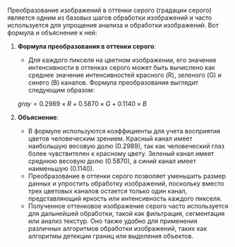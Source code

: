 Преобразование изображений в оттенки серого (градации серого) является одним из базовых шагов обработки изображений и часто используется для упрощения анализа и обработки изображений. Вот формула и объяснение к ней:

1. **Формула преобразования в оттенки серого**:
    
    - Для каждого пикселя на цветном изображении, его значение интенсивности в оттенках серого может быть вычислено как среднее значение интенсивностей красного (R), зеленого (G) и синего (B) каналов. Формула преобразования выглядит следующим образом:
    
    $gray=0.2989×R+0.5870×G+0.1140×B$
    
2. **Объяснение**:
    
    - В формуле используются коэффициенты для учета восприятия цветов человеческим зрением. Красный канал имеет наибольшую весовую долю (0.2989), так как человеческий глаз более чувствителен к красному цвету. Зеленый канал имеет среднюю весовую долю (0.5870), а синий канал имеет наименьшую (0.1140).
    - Преобразование в оттенки серого позволяет уменьшить размер данных и упростить обработку изображений, поскольку вместо трех цветовых каналов остается только один канал, представляющий яркость или интенсивность каждого пикселя.
    - Полученное оттенковое изображение серого часто используется для дальнейшей обработки, такой как фильтрация, сегментация или анализ текстур. Оно также удобно для применения различных алгоритмов обработки изображений, таких как алгоритмы детекции границ или выделения объектов.